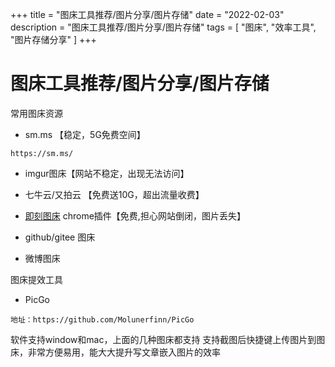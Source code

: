 +++
title = "图床工具推荐/图片分享/图片存储"
date = "2022-02-03"
description = "图床工具推荐/图片分享/图片存储"
tags = [
    "图床",
	"效率工具",
	"图片存储分享"
]
+++

# 图床工具推荐/图片分享/图片存储
常用图床资源
-   sm.ms 【稳定，5G免费空间】
```
https://sm.ms/
```

-   imgur图床【网站不稳定，出现无法访问】
-   七牛云/又拍云 【免费送10G，超出流量收费】
-   [即刻图床](https://chrome.google.com/webstore/detail/%E5%8D%B3%E5%88%BB%E5%9B%BE%E5%BA%8A/dckaeinoeaogebmhijpkpmacifmpgmcb?h1=zh) chrome插件【免费,担心网站倒闭，图片丢失】

-   github/gitee 图床
-   微博图床

图床提效工具

-   PicGo 
```
地址：https://github.com/Molunerfinn/PicGo
```
软件支持window和mac，上面的几种图床都支持
支持截图后快捷键上传图片到图床，非常方便易用，能大大提升写文章嵌入图片的效率
